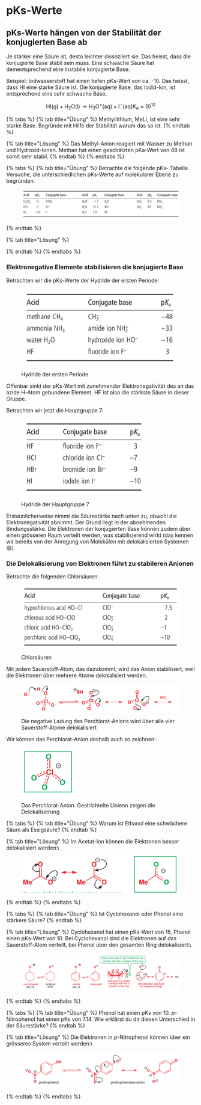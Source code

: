 # pKs-Werte

## pKs-Werte hängen von der Stabilität der konjugierten Base ab

Je stärker eine Säure ist, desto leichter dissoziiert sie. Das heisst, dass die konjugierte Base stabil sein muss. Eine schwache Säure hat dementsprechend eine instabile konjugierte Base.

Beispiel: Iodwasserstoff hat einen tiefen pKs-Wert von ca. -10. Das heisst, dass HI eine starke Säure ist. Die konjugierte Base, das Iodid-Ion, ist entsprechend eine sehr schwache Base.

$$
\mathrm{HI}(\mathrm{g})+\mathrm{H}_2 \mathrm{O}(\mathrm{l}) \rightarrow \mathrm{H}_3 \mathrm{O}^{+}(\mathrm{aq})+\mathrm{I}^{-}(\mathrm{aq}) K_{\mathrm{a}} \approx 10^{10}
$$

{% tabs %}
{% tab title="Übung" %}
Methyllithium, MeLi, ist eine sehr starke Base. Begründe mit Hilfe der Stabilität warum das so ist.
{% endtab %}

{% tab title="Lösung" %}
Das Methyl-Anion reagiert mit Wasser zu Methan und Hydroxid-Ionen. Methan hat einen geschätzten pKa-Wert von 48 ist somit sehr stabil.
{% endtab %}
{% endtabs %}

{% tabs %}
{% tab title="Übung" %}
Betrachte die folgende pKs- Tabelle. Versuche, die unterschiedlichen pKs-Werte auf molekularer Ebene zu begründen.

<figure><img src="../.gitbook/assets/image (8) (1).png" alt=""><figcaption></figcaption></figure>
{% endtab %}

{% tab title="Lösung" %}

{% endtab %}
{% endtabs %}

### Elektronegative Elemente stabilisieren die konjugierte Base

Betrachten wir die pKs-Werte der Hydride der ersten Periode:

<figure><img src="../.gitbook/assets/image (1) (1) (1) (1) (1) (1) (1).png" alt=""><figcaption><p>Hydride der ersten Periode</p></figcaption></figure>

Offenbar sinkt der pKs-Wert mit zunehmender Elektronegativität des an das azide H-Atom gebundene Element. HF ist also die stärkste Säure in dieser Gruppe.

Betrachten wir jetzt die Hauptgruppe 7:

<figure><img src="../.gitbook/assets/image (14) (1).png" alt=""><figcaption><p>Hydride der Hauptgruppe 7</p></figcaption></figure>

Erstaunlicherweise nimmt die Säurestärke nach unten zu, obwohl die Elektronegativität abnimmt. Der Grund liegt in der abnehmenden Bindungsstärke. Die Elektronen der konjugierten Base können zudem über einen grösseren Raum verteilt werden, was stabilisierend wirkt (das kennen wir bereits von der Anregung von Molekülen mit delokalisierten Systemen :smile:).

### Die Delokalisierung von Elektronen führt zu stabileren Anionen

Betrachte die folgenden Chlorsäuren:

<figure><img src="../.gitbook/assets/image (20).png" alt=""><figcaption><p>Chlorsäuren</p></figcaption></figure>

Mit jedem Sauerstoff-Atom, das dazukommt, wird das Anion stabilisiert, weil die Elektronen über mehrere Atome delokalisiert werden.

<figure><img src="../.gitbook/assets/image (17).png" alt=""><figcaption><p>Die negative Ladung des Perchlorat-Anions wird über alle vier Sauerstoff-Atome delokalisiert</p></figcaption></figure>

Wir können das Perchlorat-Anion deshalb auch so zeichnen:

<figure><img src="../.gitbook/assets/image (29).png" alt=""><figcaption><p>Das Perchlorat-Anion. Gestrichtelte Linienn zeigen die Delokalisierung</p></figcaption></figure>

{% tabs %}
{% tab title="Übung" %}
Warum ist Ethanol eine schwächere Säure als Essigsäure?
{% endtab %}

{% tab title="Lösung" %}
Im Acetat-Ion können die Elektronen besser delokalisiert werden:\


<figure><img src="../.gitbook/assets/image (76).png" alt=""><figcaption></figcaption></figure>
{% endtab %}
{% endtabs %}

{% tabs %}
{% tab title="Übung" %}
Ist Cyclohexanol oder Phenol eine stärkere Säure?
{% endtab %}

{% tab title="Lösung" %}
Cyclohexanol hat einen pKs-Wert von 16, Phenol einen pKs-Wert von 10. Bei Cyclohexanol sind die Elektronen auf das Sauerstoff-Atom verteilt, bei Phenol über den gesamten Ring delokalisiert:\


<figure><img src="../.gitbook/assets/image (9) (1).png" alt=""><figcaption></figcaption></figure>
{% endtab %}
{% endtabs %}

{% tabs %}
{% tab title="Übung" %}
Phenol hat einen pKs von 10. _p_-Nitrophenol hat einen pKs von 7.14. Wie erklärst du dir diesen Unterschied in der Säurestärke?
{% endtab %}

{% tab title="Lösung" %}
Die Elektronen in _p_-Nitrophenol können über ein grösseres System verteilt werden:\


<figure><img src="../.gitbook/assets/image (6) (1) (1).png" alt=""><figcaption></figcaption></figure>
{% endtab %}
{% endtabs %}

